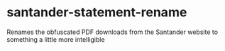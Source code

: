 # santander-statement-rename
Renames the obfuscated PDF downloads from the Santander website to something a little more intelligible 

